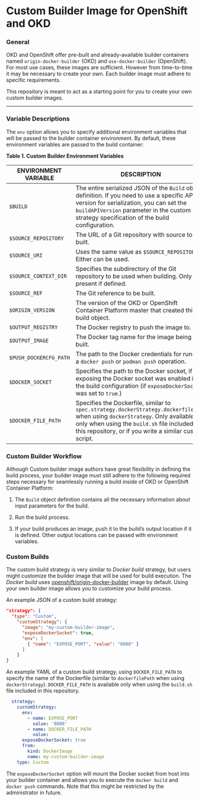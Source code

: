 # Custom Builder Image for OpenShift and OKD

### General

OKD and OpenShift offer pre-built and already-available builder containers named `origin-docker-builder` (OKD) and `ose-docker-builder` (OpenShift).  For most use cases, these images are sufficient.  However from time-to-time it
may be necessary to create your own.  Each builder image must adhere to specific requirements.

This repository is meant to act as a starting point for you to create your own custom builder images.

------

### Variable Descriptions

The `env` option allows you to specify additional environment variables that will be passed to the builder container environment. By default, these environment variables are passed to the build container:

**Table 1. Custom Builder Environment Variables**

| ENVIRONMENT VARIABLE  | DESCRIPTION |
| --------------------- | ----------- |
| `$BUILD` | The entire serialized JSON of the `Build` object definition. If you need to use a specific API version for serialization, you can set the `buildAPIVersion` parameter in the custom strategy specification of the build configuration. |
| `$SOURCE_REPOSITORY` | The URL of a Git repository with source to be built. |
| `$SOURCE_URI` | Uses the same value as `$SOURCE_REPOSITORY`. Either can be used. |
| `$SOURCE_CONTEXT_DIR` | Specifies the subdirectory of the Git repository to be used when building. Only present if defined. |
| `$SOURCE_REF` | The Git reference to be built. |
| `$ORIGIN_VERSION` | The version of the OKD or OpenShift Container Platform master that created this build object. |
| `$OUTPUT_REGISTRY` | The Docker registry to push the image to. |
| `$OUTPUT_IMAGE` | The Docker tag name for the image being built. |
| `$PUSH_DOCKERCFG_PATH` | The path to the Docker credentials for running a `docker push` or `podman push` operation. |
| `$DOCKER_SOCKET` | Specifies the path to the Docker socket, if exposing the Docker socket was enabled in the build configuration (if `exposeDockerSocket` was set to `true`.) |
| `$DOCKER_FILE_PATH` | Specifies the Dockerfile, similar to `spec.strategy.dockerStrategy.dockerfilePath` when using `dockerStrategy`.  Only available only when using the `build.sh` file included in this repository, or if you write a similar custom script. |


### Custom Builder Workflow


Although Custom builder image authors have great flexibility in defining the build process, your builder image must still adhere to the following required steps necessary for seamlessly running a build inside of OKD or OpenShift Container Platform:

1.    The `Build` object definition contains all the necessary information about input parameters for the build.

2.    Run the build process.

3.    If your build produces an image, push it to the build’s output location if it is defined. Other output locations can be passed with environment variables.


### Custom Builds

The custom build strategy is very similar to *Docker build* strategy, but users might customize the builder image that will be used for build execution. The *Docker build* uses [openshift/origin-docker-builder](https://hub.docker.com/r/openshift/origin-docker-builder/) image by default. Using your own builder image allows you to customize your build process.

An example JSON of a custom build strategy:

```json
"strategy": {
  "type": "Custom",
    "customStrategy": {
      "image": "my-custom-builder-image",
      "exposeDockerSocket": true,
      "env": [
        { "name": "EXPOSE_PORT", "value": "8080" }
      ]
    }
}
```

An example YAML of a custom build strategy, using `DOCKER_FILE_PATH` to specify the name of the Dockerfile (similar to `dockerfilePath` when using `dockerStrategy`).  `DOCKER_FILE_PATH` is available only when using the `build.sh` file included in this repository.

```yaml
  strategy:
    customStrategy:
      env:
        - name: EXPOSE_PORT
          value: '8080'
        - name: DOCKER_FILE_PATH
          value: 
      exposeDockerSocket: true
      from:
        kind: DockerImage
        name: my-custom-builder-image
    type: Custom
```

The `exposeDockerSocket` option will mount the Docker socket from host into your
builder container and allows you to execute the `docker build` and `docker push` commands.
Note that this might be restricted by the administrator in future.


